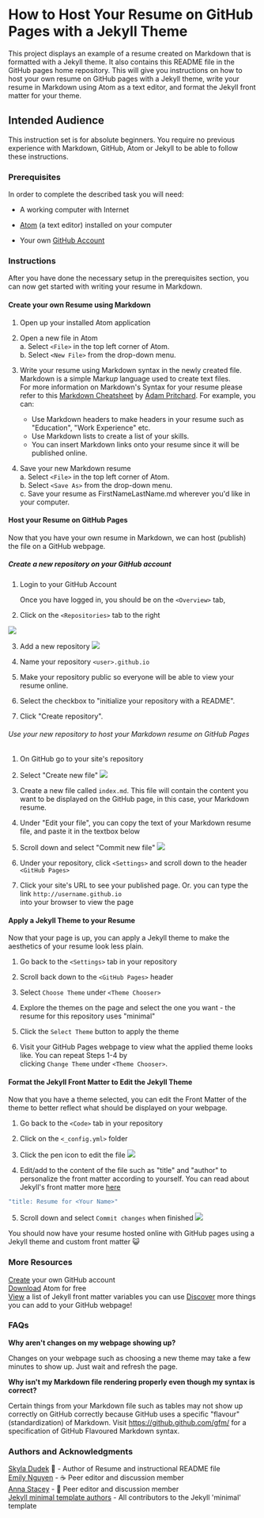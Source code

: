 # How to Host Your Resume on GitHub Pages with a Jekyll Theme

This project displays an example of a resume created on Markdown that is formatted with a Jekyll theme. It also contains this README file in the GitHub pages home repository. This will give you instructions on how to host your own resume on GitHub pages with a Jekyll theme, write your resume in Markdown using Atom as a text editor, and format the Jekyll front matter for your theme.  

## Intended Audience

This instruction set is for absolute beginners. You require no previous experience with Markdown, GitHub, Atom or Jekyll to be able to follow these instructions. 

### Prerequisites
In order to complete the described task you will need:

*   A working computer with Internet 

*   [Atom](https://atom.io) (a text editor) installed on your computer

*   Your own [GitHub Account](https://github.com)

### Instructions
After you have done the necessary setup in the prerequisites section, you can now get started with writing your resume in Markdown.
#### Create your own Resume using Markdown

1. Open up your installed Atom application

2. Open a new file in Atom  
  a. Select `<File>` in the top left corner of Atom.      
  b. Select `<New File>` from the drop-down menu.   
  
3. Write your resume using Markdown syntax in the newly created file.   
    Markdown is a simple Mark*up* language used to create text files.  
    For more information on Markdown's Syntax for your resume please refer to this [Markdown Cheatsheet](https://github.com/adam-p/markdown-here/wiki/Markdown-Cheatsheet) by [Adam Pritchard](https://github.com/adam-p). For example, you can:
    * Use Markdown headers to make headers in your resume such as "Education", "Work Experience" etc.
    * Use Markdown lists to create a list of your skills.
    * You can insert Markdown links onto your resume since it will be published online.

4. Save your new Markdown resume   
  a. Select `<File>` in the top left corner of Atom.   
  b. Select `<Save As>` from the drop-down menu.     
  c. Save your resume as FirstNameLastName.md wherever you'd like in your computer.

#### Host your Resume on GitHub Pages
Now that you have your own resume in Markdown, we can host (publish) the file on a GitHub webpage. 

##### Create a new repository on your GitHub account
1. Login to your GitHub Account            

   Once you have logged in, you should be on the `<Overview>` tab,    
  
2. Click on the `<Repositories>` tab to the right      

![](https://github.com/skyladudek/skyladudek.github.io/blob/master/images/Repositories.png)

3. Add a new repository
![](https://github.com/skyladudek/skyladudek.github.io/blob/master/images/New.png)

4. Name your repository `<user>.github.io` 

5. Make your repository public so everyone will be able to view your resume online.

6. Select the checkbox to "initialize your repository with a README".

7. Click "Create repository".

###### Use your new repository to host your Markdown resume on GitHub Pages
1. On GitHub go to your site's repository

2. Select "Create new file" 
![](https://github.com/skyladudek/skyladudek.github.io/blob/master/images/Create%20new.png)

3. Create a new file called `index.md`. This file will contain the content you want to be displayed on 
   the GitHub page, in this case, your Markdown resume. 

4. Under "Edit your file", you can copy the text of your Markdown resume file, and paste it in the textbox below

5. Scroll down and select "Commit new file" 
![](https://github.com/skyladudek/skyladudek.github.io/blob/master/images/Commit%20new.png)

6. Under your repository, click `<Settings>` and scroll down to the header `<GitHub Pages>`

7. Click your site's URL to see your published page. Or. you can type the link `http://username.github.io`        
   into your browser to view the page

#### Apply a Jekyll Theme to your Resume
Now that your page is up, you can apply a Jekyll theme to make the aesthetics of your resume look less plain.

1. Go back to the `<Settings>` tab in your repository

2. Scroll back down to the `<GitHub Pages>` header 

3. Select `Choose Theme` under `<Theme Chooser>` 
  
4. Explore the themes on the page and select the one you want - the resume for this repository uses "minimal"

5. Click the `Select Theme` button to apply the theme

6. Visit your GitHub Pages webpage to view what the applied theme looks like. You can repeat Steps 1-4 by  
   clicking `Change Theme` under `<Theme Chooser>`.

#### Format the Jekyll Front Matter to Edit the Jekyll Theme
Now that you have a theme selected, you can edit the Front Matter of the theme to 
better reflect what should be displayed on your webpage.

1. Go back to the `<Code>` tab in your repository

2. Click on the `<_config.yml>` folder

3. Click the pen icon to edit the file 
![](https://github.com/skyladudek/skyladudek.github.io/blob/master/images/Pen.png)

4. Edit/add to the content of the file such as "title" and "author" to personalize the front matter according to yourself.
   You can read about Jekyll's front matter more [here](https://jekyllrb.com/docs/front-matter/)
```javascript
"title: Resume for <Your Name>"
```
5. Scroll down and select `Commit changes` when finished 
![](https://github.com/skyladudek/skyladudek.github.io/blob/master/images/Commit%20changes.png)

You should now have your resume hosted online with GitHub pages using a Jekyll theme and custom front matter :smiley_cat:

### More Resources  
[Create](https://github.com/) your own GitHub account  
[Download](https://atom.io) Atom for free  
[View](https://jekyllrb.com/docs/variables/) a list of Jekyll front matter variables you can use 
[Discover](https://help.github.com/en/github/working-with-github-pages) more things you can add to your GitHub webpage!  

### FAQs 
**Why aren't changes on my webpage showing up?**

Changes on your webpage such as choosing a new theme may take a few minutes to 
show up. Just wait and refresh the page.

**Why isn't my Markdown file rendering properly even though my syntax is correct?**

Certain things from your Markdown file such as tables may not show up correctly 
on GitHub correctly because GitHub uses a specific "flavour" (standardization) of
Markdown. Visit https://github.github.com/gfm/ for a specification of GitHub 
Flavoured Markdown syntax. 

### Authors and Acknowledgments
[Skyla Dudek](https://github.com/skyladudek) :mushroom: - Author of Resume and instructional README file  
[Emily Nguyen](http://github.com/emily0906) - :coffee: Peer editor and discussion member  
[Anna Stacey](http://github.com/ajstacey24) - :turtle: Peer editor and discussion member  
[Jekyll minimal template authors](https://github.com/pages-themes/minimal) - All contributors to the Jekyll 'minimal' template
